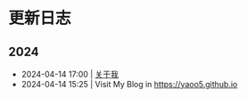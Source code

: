 # 更新日志

## 2024
- 2024-04-14 17:00 | [关于我](/about)
- 2024-04-14 15:25 | Visit My Blog in https://yaoo5.github.io
